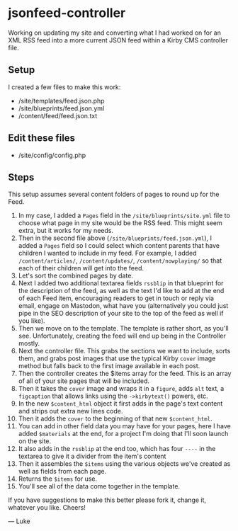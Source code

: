 # jsonfeed-controller
Working on updating my site and converting what I had worked on for an XML RSS feed into a more current JSON feed within a Kirby CMS controller file.

## Setup
I created a few files to make this work:
- /site/templates/feed.json.php
- /site/blueprints/feed.json.yml
- /content/feed/feed.json.txt
## Edit these files
- /site/config/config.php

## Steps
This setup assumes several content folders of pages to round up for the Feed. 
1. In my case, I added a `Pages` field in the `/site/blueprints/site.yml`  file to choose what page in my site would be the RSS feed. This might seem extra, but it works for my needs.
2. Then in the second file above (`/site/blueprints/feed.json.yml`), I added a `Pages` field so I could select which content parents that have children I wanted to include in my feed. For example, I added `/content/articles/`, `/content/updates/`, `/content/nowplaying/` so that each of their children will get into the feed.
3. Let's sort the combined pages by date.
4. Next I added two additional textarea fields `rssblip` in that blueprint for the description of the feed, as well as the text I'd like to add at the end of each Feed item, encouraging readers to get in touch or reply via email, engage on Mastodon, what have you (alternatively you could just pipe in the SEO description of your site to the top of the feed as well if you like).
5. Then we move on to the template. The template is rather short, as you'll see. Unfortunately, creating the feed will end up being in the Controller mostly.
6. Next the controller file. This grabs the sections we want to include, sorts them, and grabs post images that use the typical Kirby `cover` image method but falls back to the first image available in each post.
7. Then the controller creates the $items array for the feed. This is an array of all of your site pages that will be included.
8. Then it takes the `cover` image and wraps it in a `figure`, adds `alt` text, a `figcaption` that allows links using the `->kirbytext()` powers, etc.
9. In the new `$content_html` object it first adds in the page's text content and strips out extra new lines code.
10. Then it adds the `cover` to the beginning of that new `$content_html`.
11. You can add in other field data you may have for your pages, here I have added `$materials` at the end, for a project I'm doing that I'll soon launch on the site.
12. It also adds in the `rssblip` at the end too, which has four `----` in the textarea to give it a divider from the item's content
13. Then it assembles the `$items` using the various objects we've created as well as fields from each page.
14. Returns the `$items` for use.
15. You'll see all of the data come together in the template.

If you have suggestions to make this better please fork it, change it, whatever you like. Cheers!

— Luke
